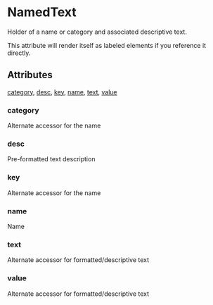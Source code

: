 # NamedText

Holder of a name or category and associated descriptive text.

This attribute will render itself as labeled elements if you reference it directly.

## Attributes

[category](#category), [desc](#desc), [key](#key), [name](#name), [text](#text), [value](#value)


### category

Alternate accessor for the name

### desc

Pre-formatted text description

### key

Alternate accessor for the name

### name

Name

### text

Alternate accessor for formatted/descriptive text

### value

Alternate accessor for formatted/descriptive text
